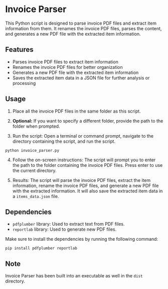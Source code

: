 # Invoice Parser

This Python script is designed to parse invoice PDF files and extract item information from them. It renames the invoice PDF files, parses the content, and generates a new PDF file with the extracted item information.

## Features

- Parses invoice PDF files to extract item information
- Renames the invoice PDF files for better organization
- Generates a new PDF file with the extracted item information
- Saves the extracted item data in a JSON file for further analysis or processing

## Usage

1. Place all the invoice PDF files in the same folder as this script.

2. **Optional:** If you want to specify a different folder, provide the path to the folder when prompted.

3. Run the script: Open a terminal or command prompt, navigate to the directory containing the script, and run the script.

```
python invoice_parser.py
```

4. Follow the on-screen instructions: The script will prompt you to enter the path to the folder containing the invoice PDF files. Press enter to use the current directory.

5. Results: The script will parse the invoice PDF files, extract the item information, rename the invoice PDF files, and generate a new PDF file with the extracted information. It will also save the extracted item data in a `items_data.json` file.

## Dependencies

- `pdfplumber` library: Used to extract text from PDF files.
- `reportlab` library: Used to generate new PDF files.

Make sure to install the dependencies by running the following command:
```
pip install pdfplumber reportlab
```

## Note

Invoice Parser has been built into an executable as well in the ```dist``` directory.

